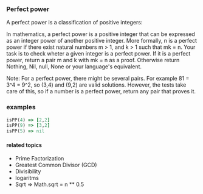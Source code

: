 ### Perfect power 

A perfect power is a classification of positive integers:

In mathematics, a perfect power is a positive integer that can be expressed as
an integer power of another positive integer. More formally, n is a perfect
power if there exist natural numbers m > 1, and k > 1 such that mk = n.
Your task is to check wheter a given integer is a perfect power. If it is a
perfect power, return a pair m and k with mk = n as a proof. Otherwise return
Nothing, Nil, null, None or your language's equivalent.

Note: For a perfect power, there might be several pairs. For example 81 = 3^4 =
9^2, so (3,4) and (9,2) are valid solutions. However, the tests take care of
this, so if a number is a perfect power, return any pair that proves it.

### examples

```ruby
isPP(4) => [2,2]
isPP(9) => [3,2]
isPP(5) => nil
```

#### related topics

* Prime Factorization
* Greatest Common Divisor (GCD)
* Divisibility
* logaritms 
* Sqrt => Math.sqrt = n ** 0.5

